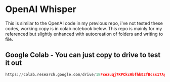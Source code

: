 # OpenAI Whisper 

This is similar to the OpenAI code in my previous repo, i've not tested these codes, working copy is in colab notebook below. This repo is mainly for my referenced but slightly enhanced with autocreation of folders and writing to file. 


## Google Colab - You can just copy to drive to test it out

```python
https://colab.research.google.com/drive/18Fcezuqj7KPCkcHbfhk82fBcss17AgPH?usp=sharing#scrollTo=djvNKCnF5OIK
```